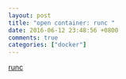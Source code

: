 ```yaml
---
layout: post
title: "open container: runc "
date: 2016-06-12 23:48:56 +0800
comments: true
categories: ["docker"]
---
```


<!-- more -->

[runc]

[runc]:https://github.com/opencontainers/runc